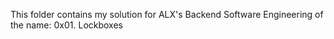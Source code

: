 This folder contains my solution for ALX's Backend Software Engineering of the name: 0x01. Lockboxes

